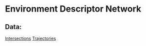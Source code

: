 # Environment Descriptor Network

## Data:
[Intersections](https://drive.google.com/file/d/1jwq-nkTvDE3aa_eWUdy4bvn-QRvPkuw7/view?usp=sharing)
[Trajectories](https://drive.google.com/drive/folders/1mpR_7TO8ltWmhzp1g_-HnENf4grPVAmT?usp=sharing)